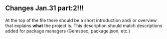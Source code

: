 ## Changes Jan.31 part:2!!!

At the top of the file there should be a short introduction and/ or overview that explains **what** the project is. This description should match descriptions added for package managers (Gemspec, package.json, etc.)
